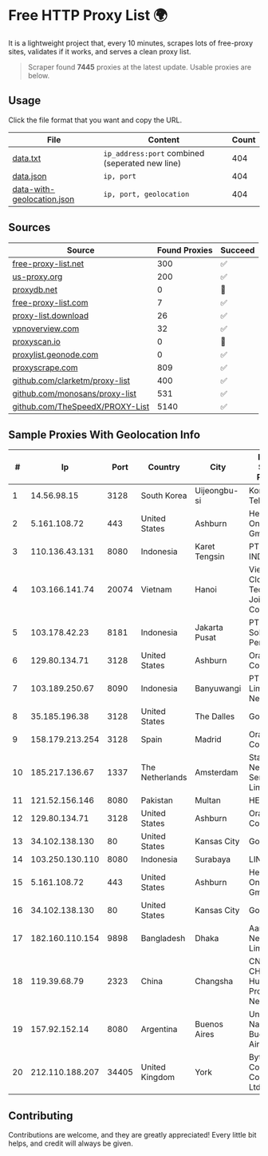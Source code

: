 
# Free HTTP Proxy List 🌍

It is a lightweight project that, every 10 minutes, scrapes lots of free-proxy sites, validates if it works, and serves a clean proxy list.


> Scraper found **7445** proxies at the latest update. Usable proxies are below.

## Usage

Click the file format that you want and copy the URL.


|File|Content|Count|
|----|-------|-----|
|[data.txt](https://raw.githubusercontent.com/themiralay/Proxy-List-World/master/data.txt)|`ip_address:port` combined (seperated new line)|404|
|[data.json](https://raw.githubusercontent.com/themiralay/Proxy-List-World/master/data.json)|`ip, port`|404|
|[data-with-geolocation.json](https://raw.githubusercontent.com/themiralay/Proxy-List-World/master/data-with-geolocation.json)|`ip, port, geolocation`|404|

## Sources

|Source|Found Proxies|Succeed|
|------|-------------|-------|
|[free-proxy-list.net](https://free-proxy-list.net)|300|✅|
|[us-proxy.org](https://www.us-proxy.org)|200|✅|
|[proxydb.net](http://proxydb.net)|0|🚫|
|[free-proxy-list.com](https://free-proxy-list.com/?page=&port=&type%5B%5D=http&type%5B%5D=https&up_time=0&search=Search)|7|✅|
|[proxy-list.download](https://www.proxy-list.download/HTTP)|26|✅|
|[vpnoverview.com](https://vpnoverview.com/privacy/anonymous-browsing/free-proxy-servers)|32|✅|
|[proxyscan.io](https://www.proxyscan.io)|0|🚫|
|[proxylist.geonode.com](https://proxylist.geonode.com/api/proxy-list?limit=300&page=1&sort_by=lastChecked&sort_type=desc&protocols=http,https)|0|✅|
|[proxyscrape.com](https://api.proxyscrape.com/v2/?request=displayproxies&protocol=http&timeout=10000&country=all&ssl=all&anonymity=all)|809|✅|
|[github.com/clarketm/proxy-list](https://raw.githubusercontent.com/clarketm/proxy-list/master/proxy-list-raw.txt)|400|✅|
|[github.com/monosans/proxy-list](https://raw.githubusercontent.com/monosans/proxy-list/main/proxies/http.txt)|531|✅|
|[github.com/TheSpeedX/PROXY-List](https://raw.githubusercontent.com/TheSpeedX/PROXY-List/master/http.txt)|5140|✅|


## Sample Proxies With Geolocation Info

|#|Ip|Port|Country|City|Internet Service Provider|
|-|--|----|-------|----|-------------------------|
|1|14.56.98.15|3128|South Korea|Uijeongbu-si|Korea Telecom|
|2|5.161.108.72|443|United States|Ashburn|Hetzner Online GmbH|
|3|110.136.43.131|8080|Indonesia|Karet Tengsin|PT. TELKOM INDONESIA|
|4|103.166.141.74|20074|Vietnam|Hanoi|Viet NAM Cloud Technology Joint Stock Company|
|5|103.178.42.23|8181|Indonesia|Jakarta Pusat|PT Jaring Solusi Persada|
|6|129.80.134.71|3128|United States|Ashburn|Oracle Corporation|
|7|103.189.250.67|8090|Indonesia|Banyuwangi|PT Pandawa Lima Java Network|
|8|35.185.196.38|3128|United States|The Dalles|Google LLC|
|9|158.179.213.254|3128|Spain|Madrid|Oracle Corporation|
|10|185.217.136.67|1337|The Netherlands|Amsterdam|Stallion Network Services Limited|
|11|121.52.156.146|8080|Pakistan|Multan|HEC|
|12|129.80.134.71|3128|United States|Ashburn|Oracle Corporation|
|13|34.102.138.130|80|United States|Kansas City|Google LLC|
|14|103.250.130.110|8080|Indonesia|Surabaya|LINTASDAYA|
|15|5.161.108.72|443|United States|Ashburn|Hetzner Online GmbH|
|16|34.102.138.130|80|United States|Kansas City|Google LLC|
|17|182.160.110.154|9898|Bangladesh|Dhaka|Aamra Networks Limited|
|18|119.39.68.79|2323|China|Changsha|CNC Group CHINA169 Hunan Province Network|
|19|157.92.152.14|8080|Argentina|Buenos Aires|Universidad Nacional de Buenos Aires|
|20|212.110.188.207|34405|United Kingdom|York|Bytemark Computer Consulting Ltd /19|



## Contributing

Contributions are welcome, and they are greatly appreciated! Every
little bit helps, and credit will always be given.

